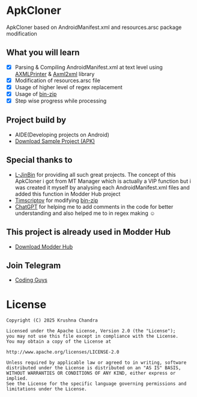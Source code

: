 # ApkCloner
 ApkCloner based on AndroidManifest.xml  and resources.arsc package modification

## What you will learn
- [x] Parsing & Compiling AndroidManifest.xml at text level using [AXMLPrinter](https://github.com/developer-krushna/AXMLPrinter) & [Axml2xml](https://github.com/developer-krushna/Axml2xml) library
- [x] Modification of resources.arsc file 
- [x] Usage of higher level of regex replacement
- [x] Usage of [bin-zip](https://github.com/L-JINBIN/ApkSignatureKiller/tree/master/mt/bin/zip)
- [x] Step wise progress while processing

## Project build by 
- AIDE(Developing projects on Android)
- [Download Sample Project (APK)](https://github.com/developer-krushna/ApkCloner/raw/refs/heads/main/MT%20Apk%20Cloner_1.0.apk)

## Special thanks to
- [L-JinBin](https://github.com/L-JINBIN) for providing all such great projects. The concept of this ApkCloner i got from MT Manager which is actually a VIP function but i was created it myself by analysing each AndroidManifest.xml files and added this function in Modder Hub project
- [Timscriptov](https://github.com/timscriptov) for modifying [bin-zip](https://github.com/timscriptov/apkparser)
- [ChatGPT](https://chatgpt.com) for helping me to add comments in the code for better understanding and also helped me to in regex making ☺️

## This project is already used in Modder Hub
- [Download Modder Hub](https://modder-hub.blogspot.com)

## Join Telegram
- [Coding Guys](https://t.me/coding_guys)
  
# License
    Copyright (C) 2025 Krushna Chandra

    Licensed under the Apache License, Version 2.0 (the "License");
    you may not use this file except in compliance with the License.
    You may obtain a copy of the License at

    http://www.apache.org/licenses/LICENSE-2.0

    Unless required by applicable law or agreed to in writing, software
    distributed under the License is distributed on an "AS IS" BASIS,
    WITHOUT WARRANTIES OR CONDITIONS OF ANY KIND, either express or implied.
    See the License for the specific language governing permissions and
    limitations under the License.
